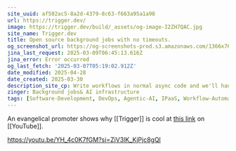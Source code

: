 ```yaml
---
site_uuid: af502ac5-8a2d-4379-8c63-f663a95a1a98
url: https://trigger.dev/
image: https://trigger.dev/build/_assets/og-image-I2ZH7QAC.jpg
site_name: Trigger.dev
title: Open source background jobs with no timeouts.
og_screenshot_url: https://og-screenshots-prod.s3.amazonaws.com/1366x768/80/false/23b2ced502ed35435b02845d2a6961a0b648856905044f1cd5eeaeafd43a1945.jpeg
jina_last_request: 2025-03-09T06:45:13.616Z
jina_error: Error occurred
og_last_fetch: '2025-03-07T05:19:02.912Z'
date_modified: 2025-04-28
date_created: 2025-03-30
description_site_cp: Write workflows in normal async code and we'll handle the rest, from queues to elastic scaling. No timeouts, retries, observability, and zero infrastructure to manage.
zinger: Background jobs& AI infrastructure
tags: [Software-Development, DevOps, Agentic-AI, IPaaS, Workflow-Automation]
---
```


An evangelical promoter shows why [[Trigger]] is cool at [this link](https://youtu.be/E2t821Ujb0k?si=oA6G59-S2RuYNc2B) on [[YouTube]].

https://youtu.be/YH_4c0K7fGM?si=ZjV3lK_KjPjc8gQl